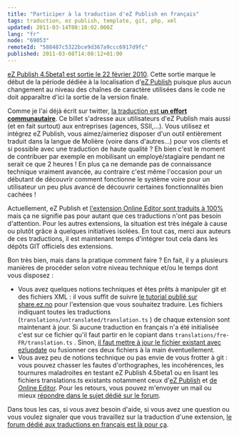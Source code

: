 ```yaml
---
title: "Participer à la traduction d'eZ Publish en français"
tags: traduction, ez publish, template, git, php, xml
updated: 2011-03-14T08:18:02.000Z
lang: "fr"
node: "69053"
remoteId: "588487c5322bce9d367a9ccc6917d9fc"
published: 2011-03-08T14:08:12+01:00
---
```


[eZ Publish 4.5beta1 est sortie le 22 février 2010](http://share.ez.no/blogs/ez/ez-publish-community-project-matterhorn-4.5-beta-1). Cette sortie marque le début de la période dédiée à la localisation d'[eZ Publish](/tag/ez-publish) puisque plus aucun changement au niveau des chaînes de caractère utilisées dans le code ne doit apparaître d'ici la sortie de la version finale.


Comme je l'ai déjà écrit sur twitter, [la traduction est **un effort communautaire**](http://twitter.com/#!/dpobel/status/32737451667628032). Ce billet s'adresse aux utilisateurs d'eZ Publish mais aussi (et en fait surtout) aux entreprises (agences, SSII,…). Vous utilisez et intégrez eZ Publish, vous aimez/aimeriez disposer d'un outil entièrement traduit dans la langue de Molière (voire dans d'autres…) pour vos clients et si possible avec une traduction de haute qualité ? Eh bien c'est le moment de contribuer par exemple en mobilisant un employé/stagiaire pendant ne serait ce que 2 heures ! En plus ça ne demande pas de connaissance technique vraiment avancée, au contraire c'est même l'occasion pour un débutant de découvrir comment fonctionne le système voire pour un utilisateur un peu plus avancé de découvrir certaines fonctionnalités bien cachées !


Actuellement, eZ Publish et [l'extension Online Editor sont traduits à 100%](https://github.com/ezsystems/ezoe/pull/4) mais ça ne signifie pas pour autant que ces traductions n'ont pas besoin d'attention. Pour les autres extensions, la situation est très inégale à cause ou plutôt grâce à quelques initiatives isolées. En tout cas, merci aux auteurs de ces traductions, il est maintenant temps d'intégrer tout cela dans les dépôts GIT officiels des extensions.


Bon très bien, mais dans la pratique comment faire ? En fait, il y a plusieurs manières de procéder selon votre niveau technique et/ou le temps dont vous disposez :

* Vous avez quelques notions techniques et êtes prêts à manipuler git et des fichiers XML : il vous suffit de suivre [le tutorial publié sur share.ez.no](http://share.ez.no/learn/ez-publish/translating-localizing-ez-publish-using-git) pour l'extension que vous souhaitez traduire. Les fichiers indiquant toutes les traductions (<code>translations/untranslated/translation.ts</code>
) de chaque extension sont maintenant à jour. Si aucune traduction en français n'a été initialisée c'est sur ce fichier qu'il faut partir en le copiant dans <code>translations/fre-FR/translation.ts</code>
. Sinon, [il faut mettre à jour le fichier existant avec ezlupdate](http://share.ez.no/forums/discussions/translating-localizing-ez-publish-using-git#comment66267) ou fusionner ces deux fichiers à la main éventuellement.
* Vous avez peu de notions technique ou pas envie de vous frotter à git : vous pouvez chasser les fautes d'orthographes, les incohérences, les tournures maladroites en testant eZ Publish 4.5beta1 ou en lisant les fichiers translations.ts existants notamment ceux d'[eZ Publish](https://github.com/ezsystems/ezpublish-legacy/raw/master/share/translations/fre-FR/translation.ts) et [de Online Editor](https://github.com/ezsystems/ezoe/blob/master/translations/fre-FR/translation.ts). Pour les retours, vous pouvez m'envoyer un mail ou mieux&nbsp;[répondre dans le sujet dédié sur le forum](http://share.ez.no/forums/translation/french/traduction-ez-publish-4.5).


Dans tous les cas, si vous avez besoin d'aide, si vous avez une question ou vous voulez signaler que vous travaillez sur la traduction d'une extension, [le forum dédié aux traductions en français est là pour ça](http://share.ez.no/forums/translation/french).

